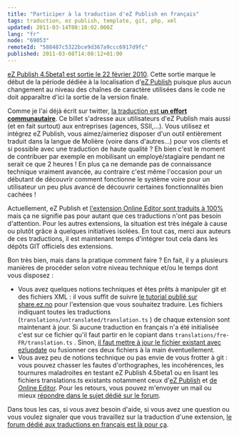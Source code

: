 ```yaml
---
title: "Participer à la traduction d'eZ Publish en français"
tags: traduction, ez publish, template, git, php, xml
updated: 2011-03-14T08:18:02.000Z
lang: "fr"
node: "69053"
remoteId: "588487c5322bce9d367a9ccc6917d9fc"
published: 2011-03-08T14:08:12+01:00
---
```


[eZ Publish 4.5beta1 est sortie le 22 février 2010](http://share.ez.no/blogs/ez/ez-publish-community-project-matterhorn-4.5-beta-1). Cette sortie marque le début de la période dédiée à la localisation d'[eZ Publish](/tag/ez-publish) puisque plus aucun changement au niveau des chaînes de caractère utilisées dans le code ne doit apparaître d'ici la sortie de la version finale.


Comme je l'ai déjà écrit sur twitter, [la traduction est **un effort communautaire**](http://twitter.com/#!/dpobel/status/32737451667628032). Ce billet s'adresse aux utilisateurs d'eZ Publish mais aussi (et en fait surtout) aux entreprises (agences, SSII,…). Vous utilisez et intégrez eZ Publish, vous aimez/aimeriez disposer d'un outil entièrement traduit dans la langue de Molière (voire dans d'autres…) pour vos clients et si possible avec une traduction de haute qualité ? Eh bien c'est le moment de contribuer par exemple en mobilisant un employé/stagiaire pendant ne serait ce que 2 heures ! En plus ça ne demande pas de connaissance technique vraiment avancée, au contraire c'est même l'occasion pour un débutant de découvrir comment fonctionne le système voire pour un utilisateur un peu plus avancé de découvrir certaines fonctionnalités bien cachées !


Actuellement, eZ Publish et [l'extension Online Editor sont traduits à 100%](https://github.com/ezsystems/ezoe/pull/4) mais ça ne signifie pas pour autant que ces traductions n'ont pas besoin d'attention. Pour les autres extensions, la situation est très inégale à cause ou plutôt grâce à quelques initiatives isolées. En tout cas, merci aux auteurs de ces traductions, il est maintenant temps d'intégrer tout cela dans les dépôts GIT officiels des extensions.


Bon très bien, mais dans la pratique comment faire ? En fait, il y a plusieurs manières de procéder selon votre niveau technique et/ou le temps dont vous disposez :

* Vous avez quelques notions techniques et êtes prêts à manipuler git et des fichiers XML : il vous suffit de suivre [le tutorial publié sur share.ez.no](http://share.ez.no/learn/ez-publish/translating-localizing-ez-publish-using-git) pour l'extension que vous souhaitez traduire. Les fichiers indiquant toutes les traductions (<code>translations/untranslated/translation.ts</code>
) de chaque extension sont maintenant à jour. Si aucune traduction en français n'a été initialisée c'est sur ce fichier qu'il faut partir en le copiant dans <code>translations/fre-FR/translation.ts</code>
. Sinon, [il faut mettre à jour le fichier existant avec ezlupdate](http://share.ez.no/forums/discussions/translating-localizing-ez-publish-using-git#comment66267) ou fusionner ces deux fichiers à la main éventuellement.
* Vous avez peu de notions technique ou pas envie de vous frotter à git : vous pouvez chasser les fautes d'orthographes, les incohérences, les tournures maladroites en testant eZ Publish 4.5beta1 ou en lisant les fichiers translations.ts existants notamment ceux d'[eZ Publish](https://github.com/ezsystems/ezpublish-legacy/raw/master/share/translations/fre-FR/translation.ts) et [de Online Editor](https://github.com/ezsystems/ezoe/blob/master/translations/fre-FR/translation.ts). Pour les retours, vous pouvez m'envoyer un mail ou mieux&nbsp;[répondre dans le sujet dédié sur le forum](http://share.ez.no/forums/translation/french/traduction-ez-publish-4.5).


Dans tous les cas, si vous avez besoin d'aide, si vous avez une question ou vous voulez signaler que vous travaillez sur la traduction d'une extension, [le forum dédié aux traductions en français est là pour ça](http://share.ez.no/forums/translation/french).

